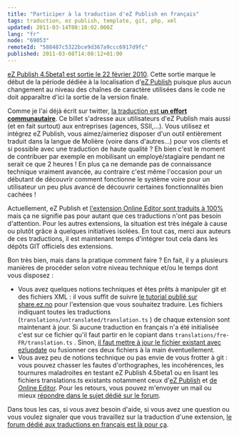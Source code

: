 ```yaml
---
title: "Participer à la traduction d'eZ Publish en français"
tags: traduction, ez publish, template, git, php, xml
updated: 2011-03-14T08:18:02.000Z
lang: "fr"
node: "69053"
remoteId: "588487c5322bce9d367a9ccc6917d9fc"
published: 2011-03-08T14:08:12+01:00
---
```


[eZ Publish 4.5beta1 est sortie le 22 février 2010](http://share.ez.no/blogs/ez/ez-publish-community-project-matterhorn-4.5-beta-1). Cette sortie marque le début de la période dédiée à la localisation d'[eZ Publish](/tag/ez-publish) puisque plus aucun changement au niveau des chaînes de caractère utilisées dans le code ne doit apparaître d'ici la sortie de la version finale.


Comme je l'ai déjà écrit sur twitter, [la traduction est **un effort communautaire**](http://twitter.com/#!/dpobel/status/32737451667628032). Ce billet s'adresse aux utilisateurs d'eZ Publish mais aussi (et en fait surtout) aux entreprises (agences, SSII,…). Vous utilisez et intégrez eZ Publish, vous aimez/aimeriez disposer d'un outil entièrement traduit dans la langue de Molière (voire dans d'autres…) pour vos clients et si possible avec une traduction de haute qualité ? Eh bien c'est le moment de contribuer par exemple en mobilisant un employé/stagiaire pendant ne serait ce que 2 heures ! En plus ça ne demande pas de connaissance technique vraiment avancée, au contraire c'est même l'occasion pour un débutant de découvrir comment fonctionne le système voire pour un utilisateur un peu plus avancé de découvrir certaines fonctionnalités bien cachées !


Actuellement, eZ Publish et [l'extension Online Editor sont traduits à 100%](https://github.com/ezsystems/ezoe/pull/4) mais ça ne signifie pas pour autant que ces traductions n'ont pas besoin d'attention. Pour les autres extensions, la situation est très inégale à cause ou plutôt grâce à quelques initiatives isolées. En tout cas, merci aux auteurs de ces traductions, il est maintenant temps d'intégrer tout cela dans les dépôts GIT officiels des extensions.


Bon très bien, mais dans la pratique comment faire ? En fait, il y a plusieurs manières de procéder selon votre niveau technique et/ou le temps dont vous disposez :

* Vous avez quelques notions techniques et êtes prêts à manipuler git et des fichiers XML : il vous suffit de suivre [le tutorial publié sur share.ez.no](http://share.ez.no/learn/ez-publish/translating-localizing-ez-publish-using-git) pour l'extension que vous souhaitez traduire. Les fichiers indiquant toutes les traductions (<code>translations/untranslated/translation.ts</code>
) de chaque extension sont maintenant à jour. Si aucune traduction en français n'a été initialisée c'est sur ce fichier qu'il faut partir en le copiant dans <code>translations/fre-FR/translation.ts</code>
. Sinon, [il faut mettre à jour le fichier existant avec ezlupdate](http://share.ez.no/forums/discussions/translating-localizing-ez-publish-using-git#comment66267) ou fusionner ces deux fichiers à la main éventuellement.
* Vous avez peu de notions technique ou pas envie de vous frotter à git : vous pouvez chasser les fautes d'orthographes, les incohérences, les tournures maladroites en testant eZ Publish 4.5beta1 ou en lisant les fichiers translations.ts existants notamment ceux d'[eZ Publish](https://github.com/ezsystems/ezpublish-legacy/raw/master/share/translations/fre-FR/translation.ts) et [de Online Editor](https://github.com/ezsystems/ezoe/blob/master/translations/fre-FR/translation.ts). Pour les retours, vous pouvez m'envoyer un mail ou mieux&nbsp;[répondre dans le sujet dédié sur le forum](http://share.ez.no/forums/translation/french/traduction-ez-publish-4.5).


Dans tous les cas, si vous avez besoin d'aide, si vous avez une question ou vous voulez signaler que vous travaillez sur la traduction d'une extension, [le forum dédié aux traductions en français est là pour ça](http://share.ez.no/forums/translation/french).

